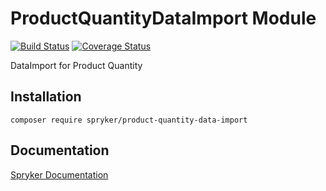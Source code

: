 # ProductQuantityDataImport Module
[![Build Status](https://travis-ci.org/spryker/product-quantity-data-import.svg)](https://travis-ci.org/spryker/product-quantity-data-import)
[![Coverage Status](https://coveralls.io/repos/github/spryker/product-quantity-data-import/badge.svg)](https://coveralls.io/github/spryker/product-quantity-data-import)

DataImport for Product Quantity

## Installation

```
composer require spryker/product-quantity-data-import
```

## Documentation

[Spryker Documentation](https://academy.spryker.com/developing_with_spryker/module_guide/modules.html)
